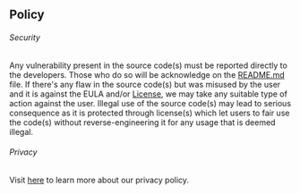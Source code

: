 ## Policy
###### Security
Any vulnerability present in the source code(s) must be reported directly to the developers. Those who do so will be acknowledge on the [README.md](https://github.com/yewshanooi/skye/blob/main/README.md) file. If there's any flaw in the source code(s) but was misused by the user and it is against the EULA and/or [License](https://github.com/yewshanooi/skye/blob/main/LICENSE), we may take any suitable type of action against the user. Illegal use of the source code(s) may lead to serious consequence as it is protected through license(s) which let users to fair use the code(s) without reverse-engineering it for any usage that is deemed illegal.

###### Privacy
Visit [here](https://skyebot.weebly.com/privacy.html) to learn more about our privacy policy.